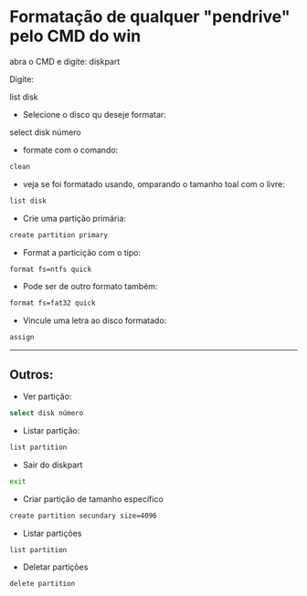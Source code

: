 
# Formatação de qualquer "pendrive" pelo CMD do win

abra o CMD e digite:
diskpart

Digite:

list disk

- Selecione o disco qu deseje formatar:
  
select disk número

- formate com o comando:
```bash
clean
```
- veja se foi formatado usando, omparando o tamanho toal com o livre:
 ```bash
list disk
```
- Crie uma partição primária:
```bash
create partition primary
```
- Format a particição com o tipo:
```bash
format fs=ntfs quick
```
- Pode ser de outro formato também:
```bash
format fs=fat32 quick
```
- Vincule uma letra ao disco formatado:
```bash
assign
```
---
## Outros:

- Ver partição:
```bash
select disk número
```
- Listar partição:
```bash
list partition
```
- Sair do diskpart
```bash
exit
```

- Criar partição de tamanho específico
```bash
create partition secundary size=4096
```
- Listar partições
```bash
list partition
```
- Deletar partições
```bash
delete partition
```
